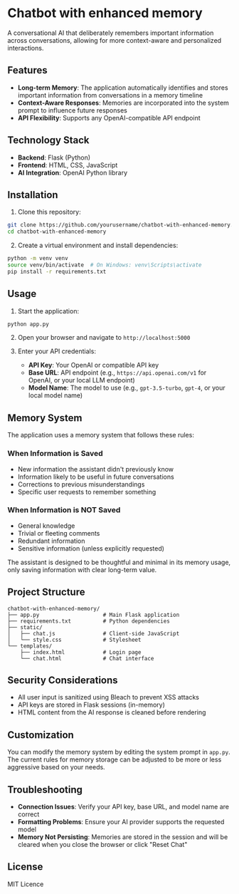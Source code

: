 # Chatbot with enhanced memory

A conversational AI that deliberately remembers important information across conversations, allowing for more context-aware and personalized interactions.

## Features

- **Long-term Memory**: The application automatically identifies and stores important information from conversations in a memory timeline
- **Context-Aware Responses**: Memories are incorporated into the system prompt to influence future responses
- **API Flexibility**: Supports any OpenAI-compatible API endpoint

## Technology Stack

- **Backend**: Flask (Python)
- **Frontend**: HTML, CSS, JavaScript
- **AI Integration**: OpenAI Python library

## Installation

1. Clone this repository:
```bash
git clone https://github.com/yourusername/chatbot-with-enhanced-memory.git
cd chatbot-with-enhanced-memory
```

2. Create a virtual environment and install dependencies:
```bash
python -m venv venv
source venv/bin/activate  # On Windows: venv\Scripts\activate
pip install -r requirements.txt
```

## Usage

1. Start the application:
```bash
python app.py
```

2. Open your browser and navigate to `http://localhost:5000`

3. Enter your API credentials:
   - **API Key**: Your OpenAI or compatible API key
   - **Base URL**: API endpoint (e.g., `https://api.openai.com/v1` for OpenAI, or your local LLM endpoint)
   - **Model Name**: The model to use (e.g., `gpt-3.5-turbo`, `gpt-4`, or your local model name)

## Memory System

The application uses a memory system that follows these rules:

### When Information is Saved
- New information the assistant didn't previously know
- Information likely to be useful in future conversations
- Corrections to previous misunderstandings
- Specific user requests to remember something

### When Information is NOT Saved
- General knowledge
- Trivial or fleeting comments
- Redundant information
- Sensitive information (unless explicitly requested)

The assistant is designed to be thoughtful and minimal in its memory usage, only saving information with clear long-term value.

## Project Structure

```
chatbot-with-enhanced-memory/
├── app.py                    # Main Flask application
├── requirements.txt          # Python dependencies
├── static/
│   ├── chat.js               # Client-side JavaScript
│   └── style.css             # Stylesheet
└── templates/
    ├── index.html            # Login page
    └── chat.html             # Chat interface
```

## Security Considerations

- All user input is sanitized using Bleach to prevent XSS attacks
- API keys are stored in Flask sessions (in-memory)
- HTML content from the AI response is cleaned before rendering

## Customization

You can modify the memory system by editing the system prompt in `app.py`. The current rules for memory storage can be adjusted to be more or less aggressive based on your needs.

## Troubleshooting

- **Connection Issues**: Verify your API key, base URL, and model name are correct
- **Formatting Problems**: Ensure your AI provider supports the requested model
- **Memory Not Persisting**: Memories are stored in the session and will be cleared when you close the browser or click "Reset Chat"

## License

MIT Licence
